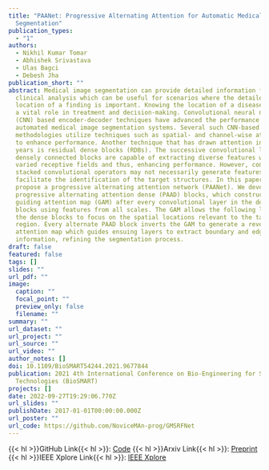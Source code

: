 ```yaml
---
title: "PAANet: Progressive Alternating Attention for Automatic Medical Image
  Segmentation"
publication_types:
  - "1"
authors:
  - Nikhil Kumar Tomar
  - Abhishek Srivastava
  - Ulas Bagci
  - Debesh Jha
publication_short: ""
abstract: Medical image segmentation can provide detailed information for
  clinical analysis which can be useful for scenarios where the detailed
  location of a finding is important. Knowing the location of a disease can play
  a vital role in treatment and decision-making. Convolutional neural network
  (CNN) based encoder-decoder techniques have advanced the performance of
  automated medical image segmentation systems. Several such CNN-based
  methodologies utilize techniques such as spatial- and channel-wise attention
  to enhance performance. Another technique that has drawn attention in recent
  years is residual dense blocks (RDBs). The successive convolutional layers in
  densely connected blocks are capable of extracting diverse features with
  varied receptive fields and thus, enhancing performance. However, consecutive
  stacked convolutional operators may not necessarily generate features that
  facilitate the identification of the target structures. In this paper, we
  propose a progressive alternating attention network (PAANet). We develop
  progressive alternating attention dense (PAAD) blocks, which construct a
  guiding attention map (GAM) after every convolutional layer in the dense
  blocks using features from all scales. The GAM allows the following layers in
  the dense blocks to focus on the spatial locations relevant to the target
  region. Every alternate PAAD block inverts the GAM to generate a reverse
  attention map which guides ensuing layers to extract boundary and edge-related
  information, refining the segmentation process.
draft: false
featured: false
tags: []
slides: ""
url_pdf: ""
image:
  caption: ""
  focal_point: ""
  preview_only: false
  filename: ""
summary: ""
url_dataset: ""
url_project: ""
url_source: ""
url_video: ""
author_notes: []
doi: 10.1109/BioSMART54244.2021.9677844
publication: 2021 4th International Conference on Bio-Engineering for Smart
  Technologies (BioSMART)
projects: []
date: 2022-09-27T19:29:06.770Z
url_slides: ""
publishDate: 2017-01-01T00:00:00.000Z
url_poster: ""
url_code: https://github.com/NoviceMAn-prog/GMSRFNet
---
```


{{< hl >}}GitHub Link{{< hl >}}: [Code](https://github.com/NoviceMAn-prog/PAANet)
{{< hl >}}Arxiv Link{{< hl >}}: [Preprint](https://arxiv.org/abs/2111.10618)
{{< hl >}}IEEE Xplore Link{{< hl >}}: [IEEE Xplore](https://ieeexplore.ieee.org/abstract/document/9677844)

